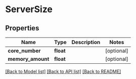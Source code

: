 # ServerSize

## Properties
Name | Type | Description | Notes
------------ | ------------- | ------------- | -------------
**core_number** | **float** |  | [optional] 
**memory_amount** | **float** |  | [optional] 

[[Back to Model list]](../README.md#documentation-for-models) [[Back to API list]](../README.md#documentation-for-api-endpoints) [[Back to README]](../README.md)


